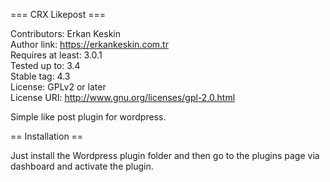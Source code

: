 <p>=== CRX Likepost ===<br>
  
Contributors: Erkan Keskin<br>
Author link: <a href="https://erkankeskin.com.tr">https://erkankeskin.com.tr</a><br>
Requires at least: 3.0.1<br>
Tested up to: 3.4<br>
Stable tag: 4.3<br>
License: GPLv2 or later<br>
License URI: <a href="http://www.gnu.org/licenses/gpl-2.0.html">http://www.gnu.org/licenses/gpl-2.0.html</a></p>
<p>Simple like post plugin for wordpress.</p>

<p>== Installation ==</p>

<p>Just install the Wordpress plugin folder and then go to the plugins page via dashboard and activate the plugin.</p>
